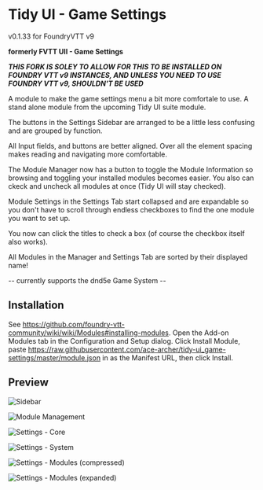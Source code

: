 # Tidy UI - Game Settings 
v0.1.33 for FoundryVTT v9

**formerly FVTT UII - Game Settings**

***THIS FORK IS SOLEY TO ALLOW FOR THIS TO BE INSTALLED ON FOUNDRY VTT v9 INSTANCES, AND UNLESS YOU NEED TO USE FOUNDRY VTT v9, SHOULDN'T BE USED***


A module to make the game settings menu a bit more comfortale to use.
A stand alone module from the upcoming Tidy UI suite module.

The buttons in the Settings Sidebar are arranged to be a little less confusing and are grouped by function.

All Input fields, and buttons are better aligned. Over all the element spacing makes reading and navigating more comfortable.

The Module Manager now has a button to toggle the Module Information so browsing and toggling your installed modules becomes easier.
You also can ckeck and uncheck all modules at once (Tidy UI will stay checked).

Module Settings in the Settings Tab start collapsed and are expandable so you don't have to scroll through endless checkboxes to find the one module you want to set up.

You now can click the titles to check a box (of course the checkbox itself also works).

All Modules in the Manager and Settings Tab are sorted by their displayed name!

-- currently supports the dnd5e Game System --

## Installation
See https://github.com/foundry-vtt-community/wiki/wiki/Modules#installing-modules. Open the Add-on Modules tab in the Configuration and Setup dialog. Click Install Module, paste https://raw.githubusercontent.com/ace-archer/tidy-ui_game-settings/master/module.json in as the Manifest URL, then click Install.

## Preview
![Sidebar](/preview/sidebar.jpg)

![Module Management](/preview/module-management-compressed.jpg)

![Settings - Core](/preview/core.jpg)

![Settings - System](/preview/system.jpg)

![Settings - Modules (compressed)](/preview/mod_compressed.jpg)

![Settings - Modules (expanded)](/preview/mod-expanded.jpg)
